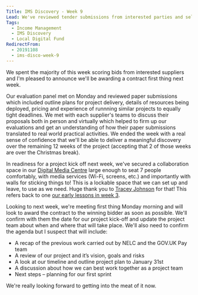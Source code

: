 ```yaml
---
Title: IMS Discovery - Week 9
Lead: We've reviewed tender submissions from interested parties and selected a preferred bidder for our delivery support.
Tags: 
  - Income Management
  - IMS Discovery
  - Local Digital Fund
RedirectFrom:
  - 20191108
  - ims-disco-week-9
---
```


We spent the majority of this week scoring bids from interested suppliers and I'm pleased to announce we'll be awarding a contract first thing next week.

Our evaluation panel met on Monday and reviewed paper submissions which included outline plans for project delivery, details of resources being deployed, pricing and experience of runnning similar projects to equally tight deadlines. We met with each supplier's teams to discuss their proposals both in person and virtually which helped to firm up our evaluations and get an understanding of how their paper submissions translated to real world practical activities. We ended the week with a real sense of confidence that we'll be able to deliver a meaningful discovery over the remaining 12 weeks of the project (accepting that 2 of those weeks are over the Christmas break).

In readiness for a project kick off next week, we've secured a collaboration space in our [Digital Media Centre](https://www.barnsleydmc.co.uk) large enough to seat 7 people comfortably, with media services (Wi-Fi, screens, etc.) and importantly with walls for sticking things to! This is a lockable space that we can set up and leave, to use as we need. Huge thank you to [Tracey Johnson](https://twitter.com/Cr8tveBarnsley) for that! This refers back to one [our early lessons in week 3](/20190927).

Looking to next week, we're meeting first thing Monday morning and will look to award the contract to the winning bidder as soon as possible. We'll confirm with them the date for our project kick-off and update the project team about when and where that will take place. We'll also need to confirm the agenda but I suspect that will include:

*	A recap of the previous work carried out by NELC and the GOV.UK Pay team
*	A review of our project and it’s vision, goals and risks
*	A look at our timeline and outline project plan to January 31st
*	A discussion about how we can best work together as a project team
*	Next steps – planning for our first sprint

We're really looking forward to getting into the meat of it now.